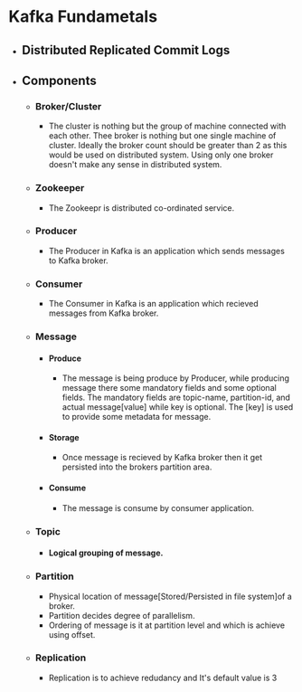 # Kafka Fundametals

 - ## Distributed Replicated Commit Logs

 - ## Components 
    - ### Broker/Cluster
      - The cluster is nothing but the group of machine connected with each other. Thee broker is nothing but one single machine of cluster. Ideally the broker count should be greater than 2 as this would be used on distributed system. Using only one broker doesn't make any sense in distributed system.

    - ### Zookeeper
      - The Zookeepr is distributed co-ordinated service.

    - ### Producer
      - The Producer in Kafka is an application which sends messages to Kafka broker.

    - ### Consumer
      - The Consumer in Kafka is an application which recieved messages from Kafka broker.

    - ### Message
       - #### Produce
         - The message is being produce by Producer, while producing message there some mandatory fields and some optional fields. The mandatory fields are topic-name, partition-id, and actual message[value] while key is optional. The [key] is used to provide some metadata for message. 

       - #### Storage
         - Once message is recieved by Kafka broker then it get persisted into the brokers partition area. 

       - #### Consume
         - The message is consume by consumer application. 

    - ### Topic
       - #### Logical grouping of message.

    - ### Partition
       - Physical location of message[Stored/Persisted in file system]of a broker.
       - Partition decides degree of parallelism.
       - Ordering of message is it at partition level and which is achieve using offset.

    - ### Replication
       - Replication is to achieve redudancy and It's default value is 3